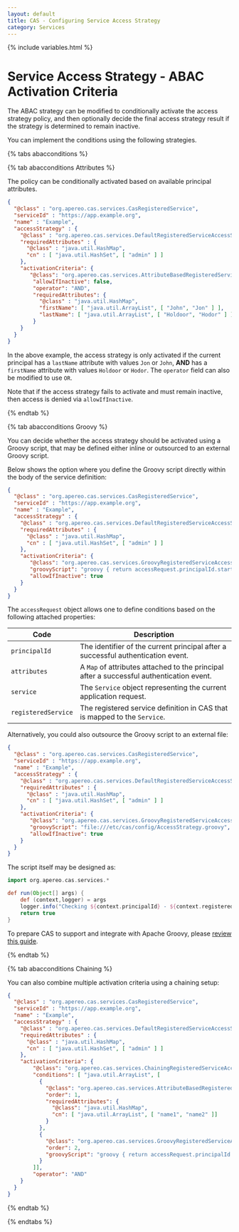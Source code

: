 ```yaml
---
layout: default
title: CAS - Configuring Service Access Strategy
category: Services
---
```


{% include variables.html %}

# Service Access Strategy - ABAC Activation Criteria
                                                                 
The ABAC strategy can be modified to conditionally activate the access strategy policy, and then optionally decide
the final access strategy result if the strategy is determined to remain inactive. 

You can implement the conditions using the following strategies.

{% tabs abacconditions %}

{% tab abacconditions Attributes %}

The policy can be conditionally activated based on available principal attributes.

```json
{
  "@class" : "org.apereo.cas.services.CasRegisteredService",
  "serviceId" : "https://app.example.org",
  "name" : "Example",
  "accessStrategy" : {
    "@class" : "org.apereo.cas.services.DefaultRegisteredServiceAccessStrategy",
    "requiredAttributes" : {
      "@class" : "java.util.HashMap",
      "cn" : [ "java.util.HashSet", [ "admin" ] ]
    },
    "activationCriteria": {
       "@class": "org.apereo.cas.services.AttributeBasedRegisteredServiceAccessStrategyActivationCriteria",
        "allowIfInactive": false,
        "operator": "AND",
        "requiredAttributes": {
          "@class" : "java.util.HashMap",
          "firstName": [ "java.util.ArrayList", [ "John", "Jon" ] ],
          "lastName": [ "java.util.ArrayList", [ "Holdoor", "Hodor" ] ]
        }
    }
  }
}
```

In the above example, the access strategy is only activated if the current principal has a `lastName` attribute with values `Jon` or `John`, 
**AND** has a `firstName` attribute with values `Holdoor` or `Hodor`. The `operator` field can also be modified to use `OR`. 

Note that if the access strategy fails to activate and must remain inactive, then access is denied via `allowIfInactive`.

{% endtab %}

{% tab abacconditions <i class="fa fa-code px-1"></i>Groovy %}

You can decide whether the access strategy should be activated using a Groovy script, that may be defined either inline
or outsourced to an external Groovy script.

Below shows the option where you define the Groovy script directly within the body of the service definition:

```json
{
  "@class" : "org.apereo.cas.services.CasRegisteredService",
  "serviceId" : "https://app.example.org",
  "name" : "Example",
  "accessStrategy" : {
    "@class" : "org.apereo.cas.services.DefaultRegisteredServiceAccessStrategy",
    "requiredAttributes" : {
      "@class" : "java.util.HashMap",
      "cn" : [ "java.util.HashSet", [ "admin" ] ]
    },
    "activationCriteria": {
       "@class": "org.apereo.cas.services.GroovyRegisteredServiceAccessStrategyActivationCriteria",
       "groovyScript": "groovy { return accessRequest.principalId.startsWith('admin-') }",
       "allowIfInactive": true
    }
  }
}
```

The `accessRequest` object allows one to define conditions based on the following attached properties:

| Code                | Description                                                                              |
|---------------------|------------------------------------------------------------------------------------------|
| `principalId`       | The identifier of the current principal after a successful authentication event.         |
| `attributes`        | A `Map` of attributes attached to the principal after a successful authentication event. |
| `service`           | The `Service` object representing the current application request.                       |
| `registeredService` | The registered service definition in CAS that is mapped to the `Service`.                |

Alternatively, you could also outsource the Groovy script to an external file:

```json
{
  "@class" : "org.apereo.cas.services.CasRegisteredService",
  "serviceId" : "https://app.example.org",
  "name" : "Example",
  "accessStrategy" : {
    "@class" : "org.apereo.cas.services.DefaultRegisteredServiceAccessStrategy",
    "requiredAttributes" : {
      "@class" : "java.util.HashMap",
      "cn" : [ "java.util.HashSet", [ "admin" ] ]
    },
    "activationCriteria": {
       "@class": "org.apereo.cas.services.GroovyRegisteredServiceAccessStrategyActivationCriteria",
       "groovyScript": "file:///etc/cas/config/AccessStrategy.groovy",
       "allowIfInactive": true
    }
  }
}
```

The script itself may be designed as:

```groovy
import org.apereo.cas.services.*

def run(Object[] args) {
    def (context,logger) = args
    logger.info("Checking ${context.principalId} - ${context.registeredService.name}")
    return true
}
```

To prepare CAS to support and integrate with Apache Groovy, please [review this guide](../integration/Apache-Groovy-Scripting.html).

{% endtab %}

{% tab abacconditions <i class="fa fa-link px-1"></i>Chaining %}

You can also combine multiple activation criteria using a chaining setup:

```json
{
  "@class" : "org.apereo.cas.services.CasRegisteredService",
  "serviceId" : "https://app.example.org",
  "name" : "Example",
  "accessStrategy" : {
    "@class" : "org.apereo.cas.services.DefaultRegisteredServiceAccessStrategy",
    "requiredAttributes" : {
      "@class" : "java.util.HashMap",
      "cn" : [ "java.util.HashSet", [ "admin" ] ]
    },
    "activationCriteria": {
        "@class": "org.apereo.cas.services.ChainingRegisteredServiceAccessStrategyActivationCriteria",
        "conditions": [ "java.util.ArrayList", [
          {
            "@class": "org.apereo.cas.services.AttributeBasedRegisteredServiceAccessStrategyActivationCriteria",
            "order": 1,
            "requiredAttributes": {
              "@class": "java.util.HashMap",
              "cn": [ "java.util.ArrayList", [ "name1", "name2" ]]
            }
          },
          {
            "@class": "org.apereo.cas.services.GroovyRegisteredServiceAccessStrategyActivationCriteria",
            "order": 2,
            "groovyScript": "groovy { return accessRequest.principalId.startsWith('admin-') }"
          }
        ]],
        "operator": "AND"
    }
  }
}
```

{% endtab %}

{% endtabs %}
